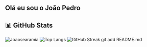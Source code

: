 ## Olá eu sou o João Pedro


## 📊 GitHub Stats

![Joaosearamia](https://github-readme-stats.vercel.app/api?username=joaosearamia&show_icons=true&theme=dark)
![Top Langs](https://github-readme-stats.vercel.app/api/top-langs/?username=joaosearamia&layout=compact&theme=dark)
![GitHub Streak](https://streak-stats.demolab.com/?user=joaosearamia&theme=dark)
git add README.md


